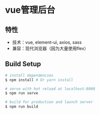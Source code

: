 # vue管理后台

## 特性
* 技术：vue, element-ui, axios, sass
* 兼容：现代浏览器（因为大量使用flex）

## Build Setup
``` bash
# install dependencies
$ npm install # Or yarn install

# serve with hot reload at localhost:8080
$ npm run serve

# build for production and launch server
$ npm run build
```